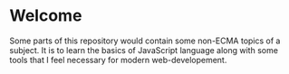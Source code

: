# Welcome
Some parts of this repository would contain some non-ECMA topics of a subject. It is to learn the basics of JavaScript language along with some tools that I feel necessary for modern web-developement.
